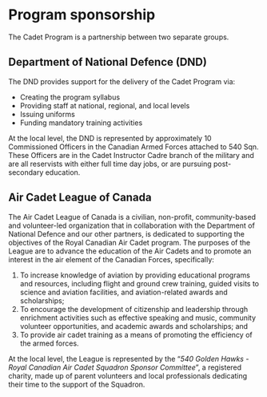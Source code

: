 # Program sponsorship

The Cadet Program is a partnership between two separate groups.

## Department of National Defence \(DND\)

The DND provides support for the delivery of the Cadet Program via:

* Creating the program syllabus 
* Providing staff at national, regional, and local levels
* Issuing uniforms
* Funding mandatory training activities

At the local level, the DND is represented by approximately 10 Commissioned Officers in the Canadian Armed Forces attached to 540 Sqn. These Officers are in the Cadet Instructor Cadre branch of the military and are all reservists with either full time day jobs, or are pursuing post-secondary education.

## Air Cadet League of Canada

The Air Cadet League of Canada is a civilian, non-profit, community-based and volunteer-led organization that in collaboration with the Department of National Defence and our other partners, is dedicated to supporting the objectives of the Royal Canadian Air Cadet program. The purposes of the League are to advance the education of the Air Cadets and to promote an interest in the air element of the Canadian Forces, specifically:

1. To increase knowledge of aviation by providing educational programs and resources, including flight and ground crew training, guided visits to science and aviation facilities, and aviation-related awards and scholarships;
2. To encourage the development of citizenship and leadership through enrichment activities such as effective speaking and music, community volunteer opportunities, and academic awards and scholarships; and
3. To provide air cadet training as a means of promoting the efficiency of the armed forces.

At the local level, the League is represented by the “_540 Golden Hawks - Royal Canadian Air Cadet Squadron Sponsor Committee_”, a registered charity, made up of parent volunteers and local professionals dedicating their time to the support of the Squadron. 

